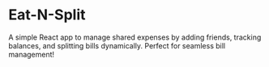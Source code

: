 # Eat-N-Split
A simple React app to manage shared expenses by adding friends, tracking balances, and splitting bills dynamically. Perfect for seamless bill management!
